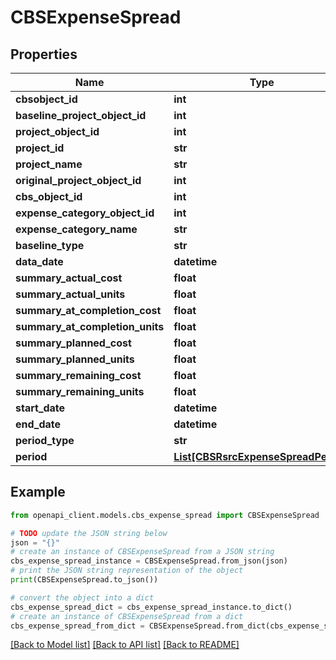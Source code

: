 # CBSExpenseSpread


## Properties

Name | Type | Description | Notes
------------ | ------------- | ------------- | -------------
**cbsobject_id** | **int** |  | [optional] 
**baseline_project_object_id** | **int** |  | [optional] 
**project_object_id** | **int** |  | [optional] 
**project_id** | **str** |  | [optional] 
**project_name** | **str** |  | [optional] 
**original_project_object_id** | **int** |  | [optional] 
**cbs_object_id** | **int** |  | [optional] 
**expense_category_object_id** | **int** |  | [optional] 
**expense_category_name** | **str** |  | [optional] 
**baseline_type** | **str** |  | [optional] 
**data_date** | **datetime** |  | [optional] 
**summary_actual_cost** | **float** |  | [optional] 
**summary_actual_units** | **float** |  | [optional] 
**summary_at_completion_cost** | **float** |  | [optional] 
**summary_at_completion_units** | **float** |  | [optional] 
**summary_planned_cost** | **float** |  | [optional] 
**summary_planned_units** | **float** |  | [optional] 
**summary_remaining_cost** | **float** |  | [optional] 
**summary_remaining_units** | **float** |  | [optional] 
**start_date** | **datetime** |  | [optional] 
**end_date** | **datetime** |  | [optional] 
**period_type** | **str** |  | [optional] 
**period** | [**List[CBSRsrcExpenseSpreadPeriod]**](CBSRsrcExpenseSpreadPeriod.md) |  | [optional] 

## Example

```python
from openapi_client.models.cbs_expense_spread import CBSExpenseSpread

# TODO update the JSON string below
json = "{}"
# create an instance of CBSExpenseSpread from a JSON string
cbs_expense_spread_instance = CBSExpenseSpread.from_json(json)
# print the JSON string representation of the object
print(CBSExpenseSpread.to_json())

# convert the object into a dict
cbs_expense_spread_dict = cbs_expense_spread_instance.to_dict()
# create an instance of CBSExpenseSpread from a dict
cbs_expense_spread_from_dict = CBSExpenseSpread.from_dict(cbs_expense_spread_dict)
```
[[Back to Model list]](../README.md#documentation-for-models) [[Back to API list]](../README.md#documentation-for-api-endpoints) [[Back to README]](../README.md)


